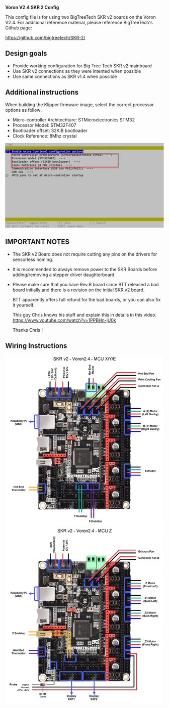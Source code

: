 <B>Voron V2.4 SKR 2 Config</b>

This config file is for using two BigTreeTech SKR v2 boards on the Voron V2.4. For additional reference material, please reference BigTreeTech's Github page:

https://github.com/bigtreetech/SKR-2/

## Design goals ##
* Provide working configuration for Big Tree Tech SKR v2 mainboard
* Use SKR v2 connections as they were intented when possible
* Use same connections as SKR v1.4 when possible

## Additional instructions ##

When building the Klipper firmware image, select the correct processor options as follow:
* Micro-controller Architechture: STMicroelectronics STM32
* Processor Model: STM32F407
* Bootloader offset: 32KiB bootloader
* Clock Reference: 8Mhz crystal

![Klipper Build Menuconfig](Klipper-menuconfig.png)


## IMPORTANT NOTES ##

* The SKR v2 Board does not require cutting any pins on the drivers for sensorless homing.

* It is recommended to always remove power to the SKR Boards before adding/removing a stepper driver daughterboard.

* Please make sure that you have Rev.B board since BTT released a bad board initially and there is a revision on the initial SKR v2 board.

  BTT apparently offers full refund for the bad boards, or you can also fix it yourself.

  This guy Chris knows his stuff and explain this in details in this video.
  https://www.youtube.com/watch?v=1PPBHn-jU0k

  Thanks Chris !

## Wiring Instructions ##
![SKR2 - MCU X/Y/E Wiring](SKR2-MCUXYE-wiring.jpg)
![SKR2 - MCU X/Y/E Wiring](SKR2-MCUZ-wiring.jpg)

